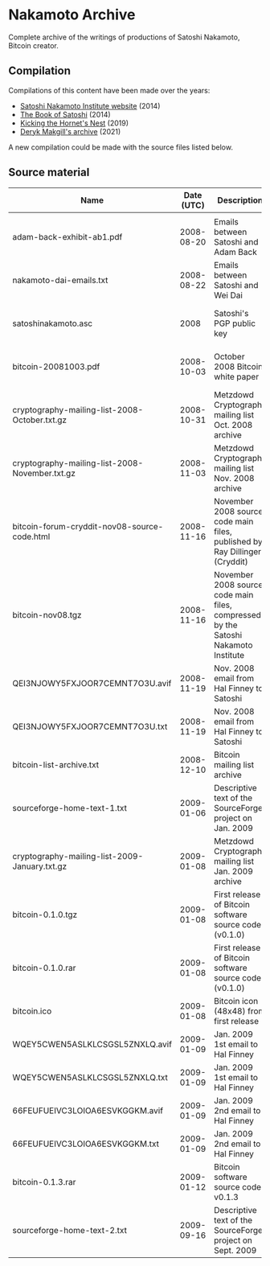 # Nakamoto Archive

Complete archive of the writings of productions of Satoshi Nakamoto, Bitcoin creator.

## Compilation

Compilations of this content have been made over the years:

- [Satoshi Nakamoto Institute website](https://satoshi.nakamotoinstitute.org/) (2014)
- [The Book of Satoshi](https://www.bookofsatoshi.com/) (2014)
- [Kicking the Hornet's Nest](https://ipfs.io/ipfs/QmUhY2xKDLQSnxoePE1R94NdDTjuNuYgKv2cXUdW9gxGQL) (2019)
- [Deryk Makgill's archive](https://www.bitcoin.com/satoshi-archive/) (2021)

A new compilation could be made with the source files listed below.

## Source material

| Name                      | Date (UTC) | Description                 | Hash (SHA256)                                                    | Source(s)                             |
|---------------------------|------------|-----------------------------|------------------------------------------------------------------|---------------------------------------|
|                           |            |                             |                                                                  |                                       |
| adam-back-exhibit-ab1.pdf | 2008-08-20 | Emails between Satoshi and Adam Back | aa30732a9d26cb1b46aefcef5bb344ff3440bff800c4ee12fa0e292c668eee7a | https://s3.documentcloud.org/documents/24439625/adam-back-exhibit-ab1-1.pdf https://www.wired.com/story/craig-wright-trial-bitcoin-royalty-testimony/ |
| nakamoto-dai-emails.txt   | 2008-08-22 | Emails between Satoshi and Wei Dai | a0fe5a04e729a271266223c733bc9207d1a25c33d300bd7945c927928324204a | Retrieved from https://gwern.net/doc/bitcoin/2008-nakamoto https://nakamotostudies.org/emails/satoshi-and-wei-dai-correspondence/ |
| satoshinakamoto.asc | 2008 | Satoshi's PGP public key | f918c6368fe1ba8ceaa9d15c73fb601c68eb3fc542979d04eb34fd5f3b0502e3 | https://bitcointalk.org/Satoshi_Nakamoto.asc https://satoshi.nakamotoinstitute.org/satoshinakamoto.asc https://bitcointalk.org/index.php?topic=458.msg5772#msg5772 https://web.archive.org/web/20110228054007/www.bitcoin.org/Satoshi_Nakamoto.asc |
| bitcoin-20081003.pdf | 2008-10-03 | October 2008 Bitcoin white paper | 427c63b364c6db914cf23072a09ffd53ee078397b7c6ab2d604e12865a982faa | https://gwern.net/doc/bitcoin/20081003-nakamoto-bitcoindraft.pdf https://www.gwern.net/docs/bitcoin/2008-nakamoto https://www.metzdowd.com/pipermail/cryptography/2015-January/024453.html https://web.archive.org/web/20150214024140/https://www.blacksheepatorenco.com/bitcoin.html |
| cryptography-mailing-list-2008-October.txt.gz  | 2008-10-31 | Metzdowd Cryptography mailing list Oct. 2008 archive | ab267d8c443f322da659c3e7136c25132dd3b3cc67a2b04e80c1470a1217f80e | https://www.metzdowd.com/pipermail/cryptography/2008-October.txt.gz |
| cryptography-mailing-list-2008-November.txt.gz | 2008-11-03 | Metzdowd Cryptography mailing list Nov. 2008 archive | 58a34a35ff92193e52d742c16071af4f4e851220049253b7486730f32ffd6aa5 | https://www.metzdowd.com/pipermail/cryptography/2008-November.txt.gz |
|  bitcoin-forum-cryddit-nov08-source-code.html | 2008-11-16 | November 2008 source code main files, published by Ray Dillinger (Cryddit) | 4ed4a72e8377390496d3b6d3c9dc483af3f1cda8e1d024737aa86715f842861c | Saved from https://bitcointalk.org/index.php?action=printpage;topic=382374.0 |
| bitcoin-nov08.tgz | 2008-11-16 | November 2008 source code main files, compressed by the Satoshi Nakamoto Institute | 4920c1e66d617b7caa3c964d549c76c016cc0b3e6689b485ce130f07334cb8a9 | https://s3.amazonaws.com/nakamotoinstitute/code/bitcoin-nov08.tgz https://bitcointalk.org/index.php?topic=382374.0 |
| QEI3NJOWY5FXJOOR7CEMNT7O3U.avif | 2008-11-19 | Nov. 2008 email from Hal Finney to Satoshi | 3ae6e43e1213a64a28cf9196d8942d0572abfdabdbad6d21bd6c893c85c98dcd | https://www.coindesk.com/markets/2020/11/26/previously-unpublished-emails-of-satoshi-nakamoto-present-a-new-puzzle/ |
| QEI3NJOWY5FXJOOR7CEMNT7O3U.txt | 2008-11-19 | Nov. 2008 email from Hal Finney to Satoshi | 5e14287b6240f8b437957a2385931146016c2720ae2aba32fd97b0718add320b | Extracted from QEI3NJOWY5FXJOOR7CEMNT7O3U.avif |
| bitcoin-list-archive.txt  | 2008-12-10 | Bitcoin mailing list archive | 2009c0859d7588eda2316a0677b1607b4d61ce7c7ee917e42a71abdb478ca14c | https://viresinnumeris.fr/bitcoin-list-archive.txt https://web.archive.org/web/20131016002559/http://sourceforge.net/p/bitcoin/mailman/bitcoin-list/ |
| sourceforge-home-text-1.txt | 2009-01-06 | Descriptive text of the SourceForge project on Jan. 2009 | 861867f173a8fc73b21e07708704edaf5b9711074eff98e546e340c792cc3ff2 | Retrieved from https://web.archive.org/web/20090106201347/https://sourceforge.net/projects/bitcoin/ |
| cryptography-mailing-list-2009-January.txt.gz | 2009-01-08 | Metzdowd Cryptography mailing list Jan. 2009 archive | b3df12be0b0df86050a894ed08e40a20fd9be2f2a101334ce633dbefd98ca310 | https://www.metzdowd.com/pipermail/cryptography/2009-January.txt.gz |
| bitcoin-0.1.0.tgz | 2009-01-08 | First release of Bitcoin software source code (v0.1.0) | ce9da46516e3042741224a7f9061e3181a5a4d17abba72b6e82922af3753d756 | http://www.zorinaq.com/pub/bitcoin-0.1.0.tgz https://bitcointalk.org/index.php?topic=68121.msg793897#msg793897 |
| bitcoin-0.1.0.rar | 2009-01-08 | First release of Bitcoin software source code (v0.1.0) | 8b17eb9a5707f2519defda4cdf8d14fa1b8dee630e11e6ef85ff9f5547555b56 | http://www.zorinaq.com/pub/bitcoin-0.1.0.rar https://bitcointalk.org/index.php?topic=68121.msg793897#msg793897 |
| bitcoin.ico     | 2009-01-08 | Bitcoin icon (48x48) from first release | 8571889ac8a29b5c2e537f3fb11973295fcffc8f9b348623aa87b3598e869033 | Extracted from bitcoin-0.1.0.tgz |
| WQEY5CWEN5ASLKLCSGSL5ZNXLQ.avif | 2009-01-09 | Jan. 2009 1st email to Hal Finney | 9430bbb9e7cabddbd29b966534e2da514637651a9d8f65b64fb73bf335372006 | https://www.coindesk.com/markets/2020/11/26/previously-unpublished-emails-of-satoshi-nakamoto-present-a-new-puzzle/ |
| WQEY5CWEN5ASLKLCSGSL5ZNXLQ.txt | 2009-01-09 | Jan. 2009 1st email to Hal Finney | c710dfc351864a44b81edac4837af937e7857494b32ae362bd91cf7d43bc5286 | Extracted from WQEY5CWEN5ASLKLCSGSL5ZNXLQ.avif |
| 66FEUFUEIVC3LOIOA6ESVKGGKM.avif | 2009-01-09 | Jan. 2009 2nd email to Hal Finney | 0280c0a9e65f9ecedb03f7c94eb25caa2da29c1d83158087c5a7b7b68296b1d6 | https://www.coindesk.com/markets/2020/11/26/previously-unpublished-emails-of-satoshi-nakamoto-present-a-new-puzzle/ |
| 66FEUFUEIVC3LOIOA6ESVKGGKM.txt | 2009-01-09 | Jan. 2009 2nd email to Hal Finney | 84cd98c69990b9e69d5e87c362053666fc94e7950fd1dc0ea165433b95ad9a28 | Extracted from 66FEUFUEIVC3LOIOA6ESVKGGKM.avif |
| bitcoin-0.1.3.rar | 2009-01-12 | Bitcoin software source code v0.1.3 | 3d73b1a80ce775e0cec7f9476644a6bf9b361e99567fd143807ad1d1c81b1756 | https://web.archive.org/web/20150825061821/http://we.lovebitco.in/bitcoin-0.1.3.rar https://bitcointalk.org/index.php?topic=68121.msg814283#msg814283 |
| sourceforge-home-text-2.txt | 2009-09-16 | Descriptive text of the SourceForge project on Sept. 2009 | 048573dc782fb3d93ab19af6e0b7247aa9a62af5a0c247480fe8a4cccf6382bb | Retrieved from https://web.archive.org/web/20090916201827/https://sourceforge.net/projects/bitcoin/ |
